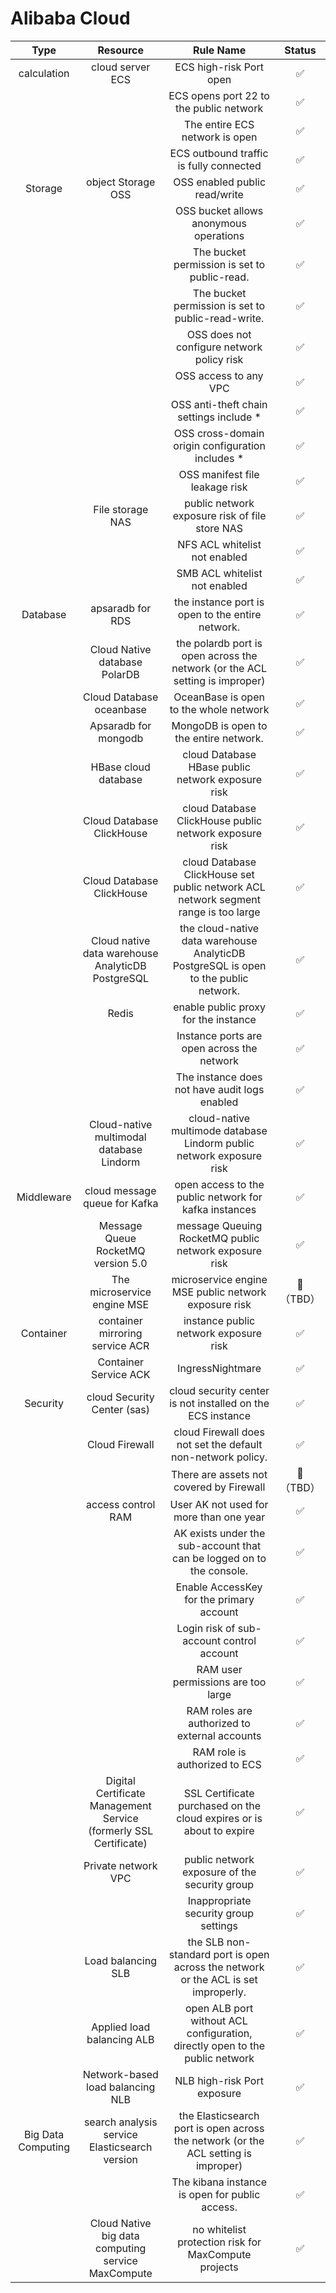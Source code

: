 # Alibaba Cloud

| Type  | Resource | Rule Name | Status  |
| :---: | :---: | :---: | :---: |
| calculation  | cloud server ECS  | ECS high-risk Port open  | ✅  |
| | | ECS opens port 22 to the public network  | ✅  |
| | | The entire ECS network is open  | ✅  |
| | | ECS outbound traffic is fully connected  | ✅  |
| Storage  | object Storage OSS  | OSS enabled public read/write  | ✅  |
| | | OSS bucket allows anonymous operations  | ✅  |
| | | The bucket permission is set to public-read.  | ✅  |
| | | The bucket permission is set to public-read-write.  | ✅  |
| | | OSS does not configure network policy risk  | ✅  |
| | | OSS access to any VPC  | ✅  |
| | | OSS anti-theft chain settings include *  | ✅  |
| | | OSS cross-domain origin configuration includes * | ✅  |
| | | OSS manifest file leakage risk  | ✅  |
| | File storage NAS  | public network exposure risk of file store NAS  | ✅  |
| | | NFS ACL whitelist not enabled  | ✅  |
| | | SMB ACL whitelist not enabled  | ✅  |
| Database  | apsaradb for RDS  | the instance port is open to the entire network.  | ✅  |
| | Cloud Native database PolarDB  | the polardb port is open across the network (or the ACL setting is improper)  | ✅  |
| | Cloud Database oceanbase  | OceanBase is open to the whole network  | ✅  |
| | Apsaradb for mongodb  | MongoDB is open to the entire network.  | ✅  |
| | HBase cloud database  | cloud Database HBase public network exposure risk  | ✅  |
| | Cloud Database ClickHouse  | cloud Database ClickHouse public network exposure risk  | ✅ |
| | Cloud Database ClickHouse  | cloud Database ClickHouse set public network ACL network segment range is too large  | ✅  |
| | Cloud native data warehouse AnalyticDB PostgreSQL  | the cloud-native data warehouse AnalyticDB PostgreSQL is open to the public network.  | ✅  |
| | Redis  | enable public proxy for the instance  | ✅  |
| | | Instance ports are open across the network  | ✅  |
| | | The instance does not have audit logs enabled  | ✅  |
| | Cloud-native multimodal database Lindorm  | cloud-native multimode database Lindorm public network exposure risk  | ✅  |
| Middleware  | cloud message queue for Kafka  | open access to the public network for kafka instances  | ✅  |
| | Message Queue RocketMQ version 5.0  | message Queuing RocketMQ public network exposure risk  | ✅  |
| | The microservice engine MSE  | microservice engine MSE public network exposure risk  | 🚧（TBD） |
| Container  | container mirroring service ACR  | instance public network exposure risk  | ✅  |
| | Container Service ACK  | IngressNightmare  | ✅  |
| Security  | cloud Security Center (sas)  | cloud security center is not installed on the ECS instance  | ✅  |
| | Cloud Firewall  | cloud Firewall does not set the default non-network policy.  | ✅  |
| | | There are assets not covered by Firewall  | 🚧（TBD） |
| | access control RAM  | User AK not used for more than one year  | ✅  |
| | | AK exists under the sub-account that can be logged on to the console.  | ✅  |
| | | Enable AccessKey for the primary account  | ✅  |
| | | Login risk of sub-account control account  | ✅  |
| | | RAM user permissions are too large  | ✅  |
| | | RAM roles are authorized to external accounts  | ✅  |
| | | RAM role is authorized to ECS | ✅  |
| | Digital Certificate Management Service (formerly SSL Certificate)  | SSL Certificate purchased on the cloud expires or is about to expire  | ✅  |
| | Private network VPC  | public network exposure of the security group  | ✅  |
| | | Inappropriate security group settings  | ✅  |
| | Load balancing SLB  | the SLB non-standard port is open across the network or the ACL is set improperly.  | ✅  |
| | Applied load balancing ALB  | open ALB port without ACL configuration, directly open to the public network  | ✅  |
| | Network-based load balancing NLB  | NLB high-risk Port exposure  | ✅  |
| Big Data Computing  | search analysis service Elasticsearch version  | the Elasticsearch port is open across the network (or the ACL setting is improper)  | ✅  |
| | | The kibana instance is open for public access.  | ✅  |
| | Cloud Native big data computing service MaxCompute  | no whitelist protection risk for MaxCompute projects  | ✅ |


